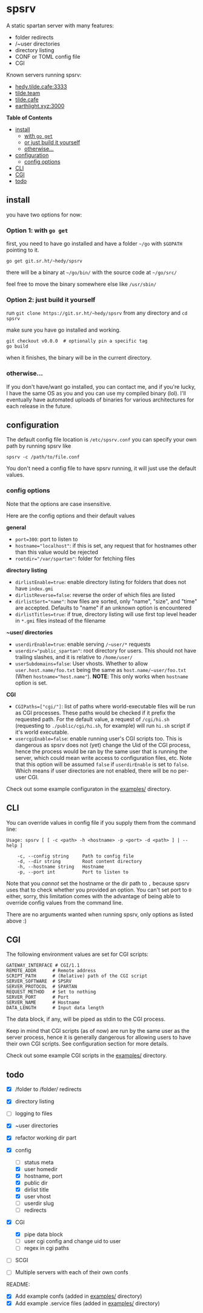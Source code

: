# spsrv

A static spartan server with many features:

* folder redirects
* /~user directories
* directory listing
* CONF or TOML config file
* CGI

Known servers running spsrv:
* [hedy.tilde.cafe:3333](https://portal.mozz.us/spartan/hedy.tilde.cafe:3333)
* [tilde.team](https://portal.mozz.us/spartan/tilde.team)
* [tilde.cafe](https://portal.mozz.us/spartan/tilde.cafe)
* [earthlight.xyz:3000](https://portal.mozz.us/spartan/earthlight.xyz:3000)

<!-- markdown-toc start - Don't edit this section. Run M-x markdown-toc-refresh-toc -->
**Table of Contents**

- [install](#install)
    - [with `go get`](#with-go-get)
    - [or just build it yourself](#or-just-build-it-yourself)
    - [otherwise...](#otherwise)
- [configuration](#configuration)
    - [config options](#config-options)
- [CLI](#cli)
- [CGI](#cgi)
- [todo](#todo)

<!-- markdown-toc end -->

## install

you have two options for now:

### Option 1: with `go get`

first, you need to have go installed and have a folder `~/go` with `$GOPATH`
pointing to it.

```
go get git.sr.ht/~hedy/spsrv
```

there will be a binary at `~/go/bin/` with the source code at `~/go/src/`

feel free to move the binary somewhere else like `/usr/sbin/`


### Option 2: just build it yourself

run `git clone https://git.sr.ht/~hedy/spsrv` from any directory and `cd spsrv`

make sure you have go installed and working.

```
git checkout v0.0.0  # optionally pin a specific tag
go build
```

when it finishes, the binary will be in the current directory.


### otherwise...

If you don't have/want go installed, you can contact me, and if you're lucky, I
have the same OS as you and you can use my compiled binary (lol). I'll
eventually have automated uploads of binaries for various architectures for
each release in the future.


## configuration

The default config file location is `/etc/spsrv.conf` you can specify your own path by running spsrv like

```
spsrv -c /path/to/file.conf
```

You don't need a config file to have spsrv running, it will just use the
default values.


### config options

Note that the options are case insensitive.

Here are the config options and their default values

**general**

* `port=300`: port to listen to
* `hostname="localhost"`: if this is set, any request that for hostnames other than this value would be rejected
* `rootdir="/var/spartan"`: folder for fetching files

**directory listing**

* `dirlistEnable=true`: enable directory listing for folders that does not have `index.gmi`
* `dirlistReverse=false`: reverse the order of which files are listed
* `dirlistSort="name"`: how files are sorted, only "name", "size", and "time" are accepted. Defaults to "name" if an unknown option is encountered
* `dirlistTitles=true`: if true, directory listing will use first top level header in `*.gmi` files instead of the filename

**~user/ directories**

* `userdirEnable=true`: enable serving `/~user/*` requests
* `userdir="public_spartan"`: root directory for users. This should not have trailing slashes, and it is relative to `/home/user/`
* `userSubdomains=false`: User vhosts. Whether to allow `user.host.name/foo.txt` being the same as `host.name/~user/foo.txt` (When `hostname="host.name"`). **NOTE**: This only works when `hostname` option is set.

**CGI**

* `CGIPaths=["cgi/"]`: list of paths where world-executable files will be run as CGI processes. These paths would be checked if it prefix the requested path. For the default value, a request of `/cgi/hi.sh` (requesting to `./public/cgi/hi.sh`, for example) will run `hi.sh` script if it's world executable.
* `usercgiEnable=false`: enable running user's CGI scripts too. This is dangerous as spsrv does not (yet) change the Uid of the CGI process, hence the process would be ran by the same user that is running the server, which could mean write access to configuration files, etc. Note that this option will be assumed `false` if `userdirEnable` is set to `false`. Which means if user directories are not enabled, there will be no per-user CGI.

Check out some example configuraton in the [examples/](examples/) directory.

## CLI

You can override values in config file if you supply them from the command line:

```
Usage: spsrv [ [ -c <path> -h <hostname> -p <port> -d <path> ] | --help ]

    -c, --config string     Path to config file
    -d, --dir string        Root content directory
    -h, --hostname string   Hostname
    -p, --port int          Port to listen to
```

Note that you *cannot* set the hostname or the dir path to `,` because spsrv
uses that to check whether you provided an option. You can't set port to `0`
either, sorry, this limitation comes with the advantage of being able to
override config values from the command line.

There are no arguments wanted when running spsrv, only options as listed above :)

## CGI

The following environment values are set for CGI scripts:

```
GATEWAY_INTERFACE # CGI/1.1
REMOTE_ADDR      # Remote address
SCRIPT_PATH      # (Relative) path of the CGI script
SERVER_SOFTWARE  # SPSRV
SERVER_PROTOCOL  # SPARTAN
REQUEST_METHOD   # Set to nothing
SERVER_PORT      # Port
SERVER_NAME      # Hostname
DATA_LENGTH      # Input data length
```

The data block, if any, will be piped as stdin to the CGI process.

Keep in mind that CGI scripts (as of now) are run by the same user as the
server process, hence it is generally dangerous for allowing users to have
their own CGI scripts. See configuration section for more details.

Check out some example CGI scripts in the [examples/](examples/) directory.


## todo

- [x] /folder to /folder/ redirects
- [x] directory listing
- [ ] logging to files
- [x] ~user directories
- [x] refactor working dir part
- [x] config
  - [ ] status meta
  - [x] user homedir
  - [x] hostname, port
  - [x] public dir
  - [x] dirlist title
  - [x] user vhost
  - [ ] userdir slug
  - [ ] redirects
- [x] CGI
  - [x] pipe data block
  - [ ] user cgi config and change uid to user
  - [ ] regex in cgi paths
- [ ] SCGI

- [ ] Multiple servers with each of their own confs

README:
- [x] Add example confs (added in [examples/](examples) directory)
- [x] Add example .service files (added in [examples/](examples) directory)
